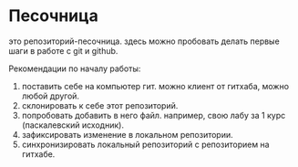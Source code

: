Песочница
=======

это репозиторий-песочница. здесь можно пробовать делать первые шаги в работе с git и github.

Рекомендации по началу работы:
1. поставить себе на компьютер гит. можно клиент от гитхаба, можно любой другой.
2. склонировать к себе этот репозиторий.
3. попробовать добавить в него файл. например, свою лабу за 1 курс (паскалевский исходник).
4. зафиксировать изменение в локальном репозитории.
5. синхронизировать локальный репозиторий с репозиторием на гитхабе.
